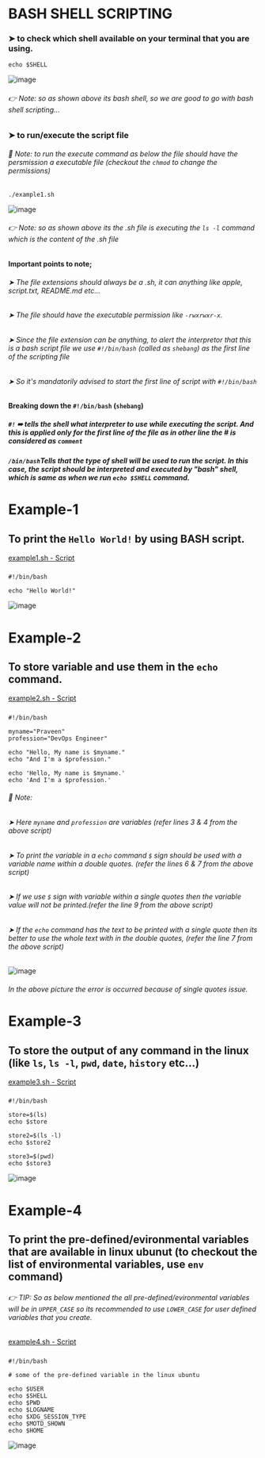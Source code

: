# BASH SHELL SCRIPTING
### ➤ to check which shell available on your terminal that you are using.
    echo $SHELL
![image](https://github.com/PraveenReddy2510/Shell_Scripting_for_Devops/assets/127923130/7d79c11a-f6d3-4bd4-87d6-2470b34a5137)
###### 👉 Note: so as shown above its bash shell, so we are good to go with bash shell scripting...
### ➤ to run/execute the script file
###### 📒 Note: to run the execute command as below the file should have the persmission a executable file (checkout the ```chmod``` to change the permissions)
    ./example1.sh
![image](https://github.com/PraveenReddy2510/Shell_Scripting_for_Devops/assets/127923130/b6dfb7bf-d48e-47cb-92de-6d55e3771b24)
###### 👉 Note: so as shown above its the .sh file is executing the ```ls -l``` command which is the content of the .sh file

#### Important points to note;
###### ➤ The file extensions should always be a .sh, it can anything like apple, script.txt, README.md etc...
###### ➤ The file should have the executable permission like ```-rwxrwxr-x```.
###### ➤ Since the file extension can be anything, to alert the interpretor that this is a bash script file we use ```#!/bin/bash``` (called as ```shebang```) as the first line of the scripting file
###### ➤ So it's mandatorily advised to start the first line of script with ```#!/bin/bash```

#### Breaking down the ```#!/bin/bash``` (```shebang```)
##### ```#!``` ➠ tells the shell what interpreter to use while executing the script. And this is applied only for the first line of the file as in other line the # is considered as ```comment```
##### ```/bin/bash```Tells that the type of shell will be used to run the script. In this case, the script should be interpreted and executed by "bash" shell, which is same as when we run ```echo $SHELL``` command.

# Example-1
## To print the ```Hello World!``` by using BASH script.
[example1.sh - Script](https://github.com/PraveenReddy2510/Shell_Scripting_for_Devops/blob/main/example-scripts/example1.sh)
#####    
    #!/bin/bash

    echo "Hello World!"
![image](https://github.com/PraveenReddy2510/Shell_Scripting_for_Devops/assets/127923130/e37908ce-d9ab-49db-a4f6-0db73cefdb43)

# Example-2
## To store variable and use them in the ```echo``` command.
[example2.sh - Script](https://github.com/PraveenReddy2510/Shell_Scripting_for_Devops/blob/main/example-scripts/example2.sh)
#####    
    #!/bin/bash

    myname="Praveen"
    profession="DevOps Engineer"

    echo "Hello, My name is $myname."
    echo "And I'm a $profession."

    echo 'Hello, My name is $myname.'
    echo 'And I'm a $profession.'
###### 📒 Note: 
###### ➤ Here ```myname``` and ```profession``` are variables (refer lines 3 & 4 from the above script)
###### ➤ To print the variable in a ```echo``` command ```$``` sign should be used with a variable name within a double quotes. (refer the lines 6 & 7 from the above script)
###### ➤ If we use ```$``` sign with variable within a single quotes then the variable value will not be printed.(refer the line 9 from the above script)
###### ➤ If the ```echo``` command has the text to be printed with a single quote then its better to use the whole text with in the double quotes, (refer the line 7 from the above script)
![image](https://github.com/PraveenReddy2510/Shell_Scripting_for_Devops/assets/127923130/49e86771-fa03-42e6-952d-16aad295d286)
###### In the above picture the error is occurred because of single quotes issue.

# Example-3
## To store the output of any command in the linux (like ```ls```, ```ls -l```, ```pwd```, ```date```, ```history``` etc...)
[example3.sh - Script](https://github.com/PraveenReddy2510/Shell_Scripting_for_Devops/blob/main/example-scripts/example3.sh)
#####    
    #!/bin/bash
    
    store=$(ls)
    echo $store
    
    store2=$(ls -l)
    echo $store2
    
    store3=$(pwd)
    echo $store3

![image](https://github.com/PraveenReddy2510/Shell_Scripting_for_Devops/assets/127923130/853454f6-2e5d-46cf-9636-f36b935545bc)

# Example-4
## To print the pre-defined/evironmental variables that are available in linux ubunut (to checkout the list of environmental variables, use ```env``` command)
###### 👉 TIP: So as below mentioned the all pre-defined/evironmental variables will be in ```UPPER_CASE``` so its recommended to use ```LOWER_CASE``` for user defined variables that you create.
[example4.sh - Script](https://github.com/PraveenReddy2510/Shell_Scripting_for_Devops/blob/main/example-scripts/example4.sh)
#####    
    #!/bin/bash
    
    # some of the pre-defined variable in the linux ubuntu 
    
    echo $USER
    echo $SHELL
    echo $PWD
    echo $LOGNAME
    echo $XDG_SESSION_TYPE
    echo $MOTD_SHOWN
    echo $HOME
![image](https://github.com/PraveenReddy2510/Shell_Scripting_for_Devops/assets/127923130/268c4ddb-37b0-4ff1-a207-00cdeac07df7)


